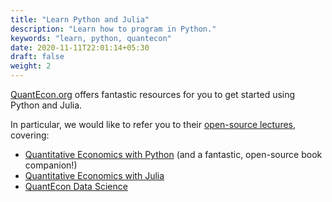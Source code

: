 ```yaml
---
title: "Learn Python and Julia"
description: "Learn how to program in Python."
keywords: "learn, python, quantecon"
date: 2020-11-11T22:01:14+05:30
draft: false
weight: 2
---
```


[QuantEcon.org](https://quantecon.org/) offers fantastic resources for you to
get started using Python and Julia.

In particular, we would like to refer you to their [open-source lectures](https://quantecon.org/lectures/), covering:

- [Quantitative Economics with Python](https://python.quantecon.org/) (and a fantastic, open-source book companion!)
- [Quantitative Economics with Julia](https://julia.quantecon.org/)
- [QuantEcon Data Science](https://datascience.quantecon.org/)
